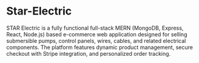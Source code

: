 # Star-Electric
STAR Electric is a fully functional full-stack MERN (MongoDB, Express, React, Node.js) based e-commerce web application designed for selling submersible pumps, control panels, wires, cables, and related electrical components. The platform features dynamic product management, secure checkout with Stripe integration, and personalized order tracking.
